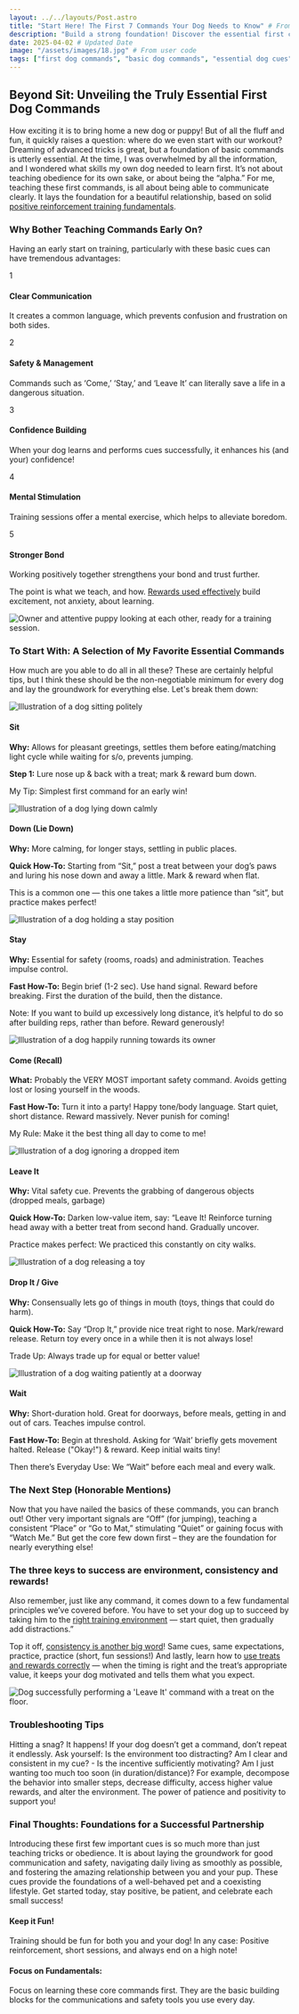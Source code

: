 ```yaml
---
layout: ../../layouts/Post.astro
title: "Start Here! The First 7 Commands Your Dog Needs to Know" # From user code
description: "Build a strong foundation! Discover the essential first commands like Sit, Stay, Come, Leave It, and Down, why they matter for safety and communication, and tips for teaching them positively." # From user code
date: 2025-04-02 # Updated Date
image: "/assets/images/18.jpg" # From user code
tags: ["first dog commands", "basic dog commands", "essential dog cues", "puppy first commands", "sit stay come", "positive reinforcement training", "dog training basics", "leave it command", "dog recall", "internal linking"] # From user code
---
```


<h2 class="text-3xl font-bold text-slate-800 dark:text-slate-100 mb-6">Beyond Sit: Unveiling the Truly Essential First Dog Commands</h2> 

<p class="text-lg text-slate-600 dark:text-slate-300 mb-8">
  How exciting it is to bring home a new dog or puppy! But of all the fluff and fun, it quickly raises a question: where do we even start with our workout? Dreaming of advanced tricks is great, but a foundation of basic commands is utterly essential. At the time, I was overwhelmed by all the information, and I wondered what skills my own dog needed to learn first. It’s not about teaching obedience for its own sake, or about being the “alpha.” For me, teaching these first commands, is all about being able to communicate clearly. It lays the foundation for a beautiful relationship, based on solid <a href="https://trainedtails.com/posts/basic-dog-training" target="_blank" rel="noopener noreferrer" class="text-emerald-600 dark:text-emerald-400 hover:underline">positive reinforcement training fundamentals</a>. 
</p>

<h3 class="text-2xl font-semibold text-slate-800 dark:text-slate-100 mb-6">Why Bother Teaching Commands Early On?</h3> 

<p class="text-lg text-slate-600 dark:text-slate-300 mb-6">
  Having an early start on training, particularly with these basic cues can have tremendous advantages: 
</p>

<div class="relative border-l-2 border-slate-200 dark:border-slate-700 ml-4 space-y-10 mb-12">
    <div class="relative pl-8">
      <div class="absolute w-8 h-8 bg-emerald-500 rounded-full flex items-center justify-center -left-4 top-1">
        <span class="font-bold text-white">1</span>
      </div>
      <h4 class="text-xl font-semibold text-slate-800 dark:text-slate-100 mb-3">Clear Communication</h4> 
      <p class="text-lg text-slate-600 dark:text-slate-300">
        It creates a common language, which prevents confusion and frustration on both sides. 
      </p>
    </div>
    <div class="relative pl-8">
      <div class="absolute w-8 h-8 bg-emerald-500 rounded-full flex items-center justify-center -left-4 top-1">
        <span class="font-bold text-white">2</span>
      </div>
      <h4 class="text-xl font-semibold text-slate-800 dark:text-slate-100 mb-3">Safety & Management</h4> 
      <p class="text-lg text-slate-600 dark:text-slate-300">
        Commands such as ‘Come,’ ‘Stay,’ and ‘Leave It’ can literally save a life in a dangerous situation. 
      </p>
    </div>
    <div class="relative pl-8">
      <div class="absolute w-8 h-8 bg-emerald-500 rounded-full flex items-center justify-center -left-4 top-1">
        <span class="font-bold text-white">3</span>
      </div>
      <h4 class="text-xl font-semibold text-slate-800 dark:text-slate-100 mb-3">Confidence Building</h4> 
      <p class="text-lg text-slate-600 dark:text-slate-300">
        When your dog learns and performs cues successfully, it enhances his (and your) confidence! 
      </p>
    </div>
    <div class="relative pl-8">
      <div class="absolute w-8 h-8 bg-emerald-500 rounded-full flex items-center justify-center -left-4 top-1">
        <span class="font-bold text-white">4</span>
      </div>
      <h4 class="text-xl font-semibold text-slate-800 dark:text-slate-100 mb-3">Mental Stimulation</h4> 
      <p class="text-lg text-slate-600 dark:text-slate-300">
        Training sessions offer a mental exercise, which helps to alleviate boredom. 
      </p>
    </div>
    <div class="relative pl-8">
      <div class="absolute w-8 h-8 bg-emerald-500 rounded-full flex items-center justify-center -left-4 top-1">
        <span class="font-bold text-white">5</span>
      </div>
      <h4 class="text-xl font-semibold text-slate-800 dark:text-slate-100 mb-3">Stronger Bond</h4> 
      <p class="text-lg text-slate-600 dark:text-slate-300">
        Working positively together strengthens your bond and trust further. 
      </p>
    </div>
</div>
<p class="text-lg text-slate-600 dark:text-slate-300 mb-8">
  The point is what we teach, and how. <a href="https://trainedtails.com/posts/treats-and-rewards" target="_blank" rel="noopener noreferrer" class="text-emerald-600 dark:text-emerald-400 hover:underline">Rewards used effectively</a> build excitement, not anxiety, about learning. 
</p>

<img src="/assets/images/1.jpg" alt="Owner and attentive puppy looking at each other, ready for a training session." class="w-full h-auto rounded-xl my-8 shadow-lg" loading="lazy" />

<h3 class="text-2xl font-semibold text-slate-800 dark:text-slate-100 mb-6">To Start With: A Selection of My Favorite Essential Commands</h3> 
<p class="text-lg text-slate-600 dark:text-slate-300 mb-6">
   How much are you able to do all in all these? These are certainly helpful tips, but I think these should be the non-negotiable minimum for every dog and lay the groundwork for everything else. Let's break them down: 
</p>

<div class="grid grid-cols-1 md:grid-cols-2 gap-8 mb-12 not-prose">

  <div class="bg-white dark:bg-slate-800 p-4 sm:p-6 rounded-xl shadow-lg hover:shadow-xl transition-shadow flex flex-col ring-1 ring-slate-900/5 dark:ring-slate-200/10">
    <img src="/assets/images/19.jpg" alt="Illustration of a dog sitting politely" class="w-full h-32 sm:h-40 object-cover rounded-lg mb-4" loading="lazy" />
    <div>
      <h4 class="text-xl font-semibold text-blue-600 dark:text-blue-400 mb-2">Sit</h4> 
      <p class="text-slate-600 dark:text-slate-300 text-sm mb-2">
          <strong>Why:</strong> Allows for pleasant greetings, settles them before eating/matching light cycle while waiting for s/o, prevents jumping. 
      </p>
      <p class="text-slate-600 dark:text-slate-300 text-sm mb-2">
          <strong>Step 1:</strong> Lure nose up & back with a treat; mark & reward bum down. 
      </p>
      <p class="text-xs text-slate-500 dark:text-slate-400 mt-1 italic">My Tip: Simplest first command for an early win!</p> 
    </div>
  </div>

  <div class="bg-white dark:bg-slate-800 p-4 sm:p-6 rounded-xl shadow-lg hover:shadow-xl transition-shadow flex flex-col ring-1 ring-slate-900/5 dark:ring-slate-200/10">
    <img src="/assets/images/20.jpg" alt="Illustration of a dog lying down calmly" class="w-full h-32 sm:h-40 object-cover rounded-lg mb-4" loading="lazy" />
    <div>
      <h4 class="text-xl font-semibold text-purple-600 dark:text-purple-400 mb-2">Down (Lie Down)</h4> 
      <p class="text-slate-600 dark:text-slate-300 text-sm mb-2">
        <strong>Why:</strong> More calming, for longer stays, settling in public places. 
      </p>
      <p class="text-slate-600 dark:text-slate-300 text-sm mb-2">
        <strong>Quick How-To:</strong> Starting from “Sit,” post a treat between your dog’s paws and luring his nose down and away a little. Mark & reward when flat. 
      </p>
      <p class="text-xs text-slate-500 dark:text-slate-400 mt-1 italic">This is a common one — this one takes a little more patience than “sit”, but practice makes perfect!</p> 
    </div>
  </div>

  <div class="bg-white dark:bg-slate-800 p-4 sm:p-6 rounded-xl shadow-lg hover:shadow-xl transition-shadow flex flex-col ring-1 ring-slate-900/5 dark:ring-slate-200/10">
    <img src="/assets/images/21.jpg" alt="Illustration of a dog holding a stay position" class="w-full h-32 sm:h-40 object-cover rounded-lg mb-4" loading="lazy" />
    <div>
      <h4 class="text-xl font-semibold text-green-600 dark:text-green-400 mb-2">Stay</h4> 
      <p class="text-slate-600 dark:text-slate-300 text-sm mb-2">
        <strong>Why:</strong> Essential for safety (rooms, roads) and administration. Teaches impulse control. 
      </p>
      <p class="text-slate-600 dark:text-slate-300 text-sm mb-2">
        <strong>Fast How-To:</strong> Begin brief (1-2 sec). Use hand signal. Reward before breaking. First the duration of the build, then the distance. 
      </p>
       <p class="text-xs text-slate-500 dark:text-slate-400 mt-1 italic">Note: If you want to build up excessively long distance, it’s helpful to do so after building reps, rather than before. Reward generously!</p> 
    </div>
  </div>

  <div class="bg-white dark:bg-slate-800 p-4 sm:p-6 rounded-xl shadow-lg hover:shadow-xl transition-shadow flex flex-col ring-1 ring-slate-900/5 dark:ring-slate-200/10">
    <img src="/assets/images/22.jpg" alt="Illustration of a dog happily running towards its owner" class="w-full h-32 sm:h-40 object-cover rounded-lg mb-4" loading="lazy" />
    <div>
      <h4 class="text-xl font-semibold text-orange-600 dark:text-orange-400 mb-2">Come (Recall)</h4> 
      <p class="text-slate-600 dark:text-slate-300 text-sm mb-2">
        <strong>What:</strong> Probably the VERY MOST important safety command. Avoids getting lost or losing yourself in the woods. 
      </p>
      <p class="text-slate-600 dark:text-slate-300 text-sm mb-2">
        <strong>Fast How-To:</strong> Turn it into a party! Happy tone/body language. Start quiet, short distance. Reward massively. Never punish for coming! 
      </p>
      <p class="text-xs text-slate-500 dark:text-slate-400 mt-1 italic">My Rule: Make it the best thing all day to come to me!</p> 
    </div>
  </div>

   <div class="bg-white dark:bg-slate-800 p-4 sm:p-6 rounded-xl shadow-lg hover:shadow-xl transition-shadow flex flex-col ring-1 ring-slate-900/5 dark:ring-slate-200/10">
    <img src="/assets/images/23.jpg" alt="Illustration of a dog ignoring a dropped item" class="w-full h-32 sm:h-40 object-cover rounded-lg mb-4" loading="lazy" />
    <div>
      <h4 class="text-xl font-semibold text-red-600 dark:text-red-400 mb-2">Leave It</h4> 
      <p class="text-slate-600 dark:text-slate-300 text-sm mb-2">
        <strong>Why:</strong> Vital safety cue. Prevents the grabbing of dangerous objects (dropped meals, garbage) 
      </p>
      <p class="text-slate-600 dark:text-slate-300 text-sm mb-2">
        <strong>Quick How-To:</strong> Darken low-value item, say: “Leave It! Reinforce turning head away with a better treat from second hand. Gradually uncover. 
      </p>
       <p class="text-xs text-slate-500 dark:text-slate-400 mt-1 italic">Practice makes perfect: We practiced this constantly on city walks.</p> 
    </div>
  </div>

   <div class="bg-white dark:bg-slate-800 p-4 sm:p-6 rounded-xl shadow-lg hover:shadow-xl transition-shadow flex flex-col ring-1 ring-slate-900/5 dark:ring-slate-200/10">
     <img src="/assets/images/24.jpg" alt="Illustration of a dog releasing a toy" class="w-full h-32 sm:h-40 object-cover rounded-lg mb-4" loading="lazy" />
    <div>
      <h4 class="text-xl font-semibold text-cyan-600 dark:text-cyan-400 mb-2">Drop It / Give</h4> 
      <p class="text-slate-600 dark:text-slate-300 text-sm mb-2">
        <strong>Why:</strong> Consensually lets go of things in mouth (toys, things that could do harm). 
      </p>
      <p class="text-slate-600 dark:text-slate-300 text-sm mb-2">
        <strong>Quick How-To:</strong> Say “Drop It,” provide nice treat right to nose. Mark/reward release. Return toy every once in a while then it is not always lose! 
      </p>
       <p class="text-xs text-slate-500 dark:text-slate-400 mt-1 italic">Trade Up: Always trade up for equal or better value!</p> 
    </div>
  </div>

   <div class="bg-white dark:bg-slate-800 p-4 sm:p-6 rounded-xl shadow-lg hover:shadow-xl transition-shadow flex flex-col ring-1 ring-slate-900/5 dark:ring-slate-200/10 md:col-span-2">
     <img src="/assets/images/6.jpg" alt="Illustration of a dog waiting patiently at a doorway" class="w-full h-38 sm:h-40 object-cover rounded-lg mb-4" loading="lazy" />
    <div>
      <h4 class="text-xl font-semibold text-lime-600 dark:text-lime-400 mb-2">Wait</h4> 
      <p class="text-slate-600 dark:text-slate-300 text-sm mb-2">
        <strong>Why:</strong> Short-duration hold. Great for doorways, before meals, getting in and out of cars. Teaches impulse control. 
      </p>
      <p class="text-slate-600 dark:text-slate-300 text-sm mb-2">
        <strong>Fast How-To:</strong> Begin at threshold. Asking for ‘Wait’ briefly gets movement halted. Release ("Okay!") & reward. Keep initial waits tiny! 
      </p>
       <p class="text-xs text-slate-500 dark:text-slate-400 mt-1 italic">Then there’s Everyday Use: We “Wait” before each meal and every walk.</p> 
    </div>
  </div>

</div>
<h3 class="text-2xl font-semibold text-slate-800 dark:text-slate-100 mb-6">The Next Step (Honorable Mentions)</h3> 

<p class="text-lg text-slate-600 dark:text-slate-300 mb-8">
  Now that you have nailed the basics of these commands, you can branch out! Other very important signals are “Off” (for jumping), teaching a consistent “Place” or “Go to Mat,” stimulating “Quiet” or gaining focus with “Watch Me.” But get the core few down first – they are the foundation for nearly everything else! 
</p>

<h3 class="text-2xl font-semibold text-slate-800 dark:text-slate-100 mb-6">The three keys to success are environment, consistency and rewards!</h3> 

<p class="text-lg text-slate-600 dark:text-slate-300 mb-6">
  Also remember, just like any command, it comes down to a few fundamental principles we’ve covered before. You have to set your dog up to succeed by taking him to the <a href="https://trainedtails.com/posts/right-training-enviroment" target="_blank" rel="noopener noreferrer" class="text-emerald-600 dark:text-emerald-400 hover:underline">right training environment</a> — start quiet, then gradually add distractions.” 
</p>
<p class="text-lg text-slate-600 dark:text-slate-300 mb-8">
  Top it off, <a href="https://trainedtails.com/posts/consistency-matters" target="_blank" rel="noopener noreferrer" class="text-emerald-600 dark:text-emerald-400 hover:underline">consistency is another big word</a>! Same cues, same expectations, practice, practice (short, fun sessions!) And lastly, learn how to <a href="https://trainedtails.com/posts/treats-and-rewards" target="_blank" rel="noopener noreferrer" class="text-emerald-600 dark:text-emerald-400 hover:underline">use treats and rewards correctly</a> — when the timing is right and the treat’s appropriate value, it keeps your dog motivated and tells them what you expect. 
</p>

<img src="/assets/images/10.jpg" alt="Dog successfully performing a 'Leave It' command with a treat on the floor." class="w-full h-auto rounded-xl my-8 shadow-lg" loading="lazy" />

<h3 class="text-2xl font-semibold text-slate-800 dark:text-slate-100 mb-6">Troubleshooting Tips</h3> 

<p class="text-lg text-slate-600 dark:text-slate-300 mb-8">
  Hitting a snag? It happens! If your dog doesn’t get a command, don’t repeat it endlessly. Ask yourself: Is the environment too distracting? Am I clear and consistent in my cue? - Is the incentive sufficiently motivating? Am I just wanting too much too soon (in duration/distance)? For example, decompose the behavior into smaller steps, decrease difficulty, access higher value rewards, and alter the environment. The power of patience and positivity to support you! 
</p>

<h3 class="text-2xl font-semibold text-slate-800 dark:text-slate-100 mb-6">Final Thoughts: Foundations for a Successful Partnership</h3> 

<p class="text-lg text-slate-600 dark:text-slate-300 mb-8">
  Introducing these first few important cues is so much more than just teaching tricks or obedience. It is about laying the groundwork for good communication and safety, navigating daily living as smoothly as possible, and fostering the amazing relationship between you and your pup. These cues provide the foundations of a well-behaved pet and a coexisting lifestyle. Get started today, stay positive, be patient, and celebrate each small success! 
</p>

<div class="grid grid-cols-1 md:grid-cols-2 gap-8 mt-12 not-prose">
  <div class="p-6 rounded-lg border-l-4 border-blue-500 bg-blue-50 dark:bg-slate-800 dark:border-blue-700">
    <h4 class="text-xl font-bold text-blue-700 dark:text-blue-300 mb-2">Keep it Fun!</h4> 
    <p class="text-slate-600 dark:text-slate-300">Training should be fun for both you and your dog! In any case: Positive reinforcement, short sessions, and always end on a high note!</p> 
  </div>
  <div class="p-6 rounded-lg border-l-4 border-green-500 bg-green-50 dark:bg-slate-800 dark:border-green-700">
    <h4 class="text-xl font-bold text-green-700 dark:text-green-300 mb-2">Focus on Fundamentals:</h4> 
    <p class="text-slate-600 dark:text-slate-300">Focus on learning these core commands first. They are the basic building blocks for the communications and safety tools you use every day.</p> 
  </div>
</div>